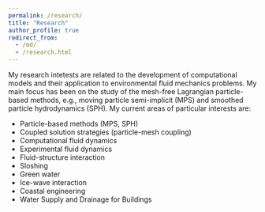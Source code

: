 ```yaml
---
permalink: /research/
title: "Research"
author_profile: true
redirect_from: 
  - /md/
  - /research.html
---
```


My research intetests are related to the development of computational models and their application to environmental fluid mechanics problems. My main focus has been on the study of the mesh-free Lagrangian particle-based methods, e.g., moving particle semi-implicit (MPS) and smoothed particle hydrodynamics (SPH). My current areas of particular interests are:

* Particle-based methods (MPS, SPH)
* Coupled solution strategies (particle-mesh coupling)
* Computational fluid dynamics
* Experimental fluid dynamics
* Fluid-structure interaction
* Sloshing
* Green water
* Ice-wave interaction
* Coastal engineering
* Water Supply and Drainage for Buildings